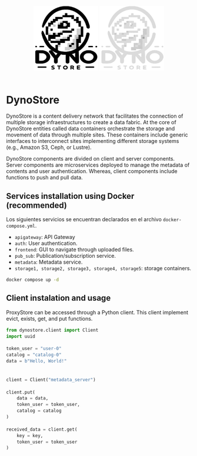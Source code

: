 <p align="center" style="padding-top: 20px; padding-bottom: 20px;">
   <img src="static/logo-light.jpg#only-light" title="DynoStore Logo" width="35%">
   <img src="static/logo-dark.png#only-dark" title="DynoStore Logo" width="35%">
</p>


# DynoStore

DynoStore is a content delivery network that facilitates the connection of multiple storage infraestructures to create a data fabric. At the core of DynoStore entities called data containers orchestrate the storage and movement of data through multiple sites. These containers include generic interfaces to interconnect sites implementing different storage systems (e.g., Amazon S3, Ceph, or Lustre).

DynoStore components are divided on client and server components. Server components are microservices deployed to manage the metadata of contents and  user authentication. Whereas, client components include functions to push and pull data.

## Services installation using Docker (recommended)

Los siguientes servicios se encuentran declarados en el archivo ```docker-compose.yml```. 

+ ```apigateway```: API Gateway 
+ ```auth```: User authentication.
+ ```frontend```: GUI to navigate through uploaded files.
+ ```pub_sub```: Publication/subscription service.
+ ```metadata```: Metadata service.
+ ```storage1, storage2, storage3, storage4, storage5```: storage containers.

```bash
docker compose up -d
```

## Client instalation and usage

ProxyStore can be accessed through a Python client. This client implement evict, exists, get, and put functions. 

```python
from dynostore.client import Client
import uuid

token_user = "user-0"
catalog = "catalog-0"
data = b"Hello, World!"


client = Client("metadata_server")

client.put(
    data = data,
    token_user = token_user,
    catalog = catalog
)

received_data = client.get(
    key = key,
    token_user = token_user
)
```